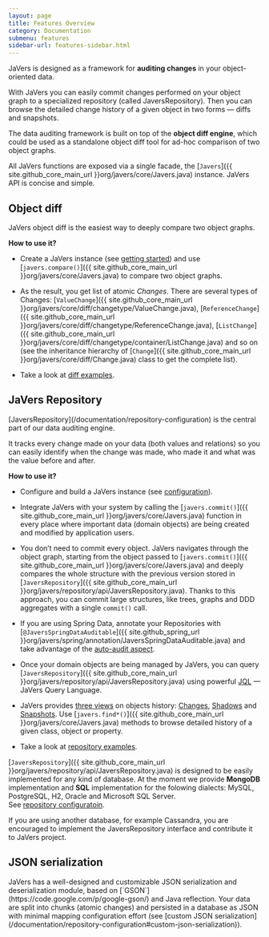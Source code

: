 ```yaml
---
layout: page
title: Features Overview
category: Documentation
submenu: features
sidebar-url: features-sidebar.html
---
```


JaVers is designed as a framework for **auditing changes** in your object-oriented data.

With JaVers you can easily commit changes performed on your object graph to a specialized repository
(called JaversRepository).
Then you can browse the detailed change history of a given object in two forms — diffs and snapshots.

The data auditing framework is built on top of the **object diff engine**,
which could be used as a standalone object diff tool for ad-hoc
comparison of two object graphs.

All JaVers functions are exposed via a single facade, the
[`Javers`]({{ site.github_core_main_url }}org/javers/core/Javers.java) instance.
JaVers API is concise and simple.

<h2 id="object-diff">Object diff</h2>
JaVers object diff is the easiest way to deeply compare two object graphs.

**How to use it?**

* Create a JaVers instance (see [getting started](/documentation/getting-started#create-javers-instance)) and
  use [`javers.compare()`]({{ site.github_core_main_url }}org/javers/core/Javers.java)
  to compare two object graphs.

* As the result, you get list of atomic *Changes*.
  There are several types of Changes:
  [`ValueChange`]({{ site.github_core_main_url }}org/javers/core/diff/changetype/ValueChange.java),
  [`ReferenceChange`]({{ site.github_core_main_url }}org/javers/core/diff/changetype/ReferenceChange.java),
  [`ListChange`]({{ site.github_core_main_url }}org/javers/core/diff/changetype/container/ListChange.java) and so on (see the inheritance hierarchy of
  [`Change`]({{ site.github_core_main_url }}org/javers/core/diff/Change.java) class to get the complete list).

* Take a look at [diff examples](/documentation/diff-examples).

<h2 id="javers-repository">JaVers Repository</h2>
[JaversRepository](/documentation/repository-configuration)
is the central part of our data auditing engine.

It tracks every change made on your data (both values and relations) so you can easily identify when the change was made,
who made it and what was the value before and after.

**How to use it?**

* Configure and build a
  JaVers instance (see [configuration](/documentation/domain-configuration)).

* Integrate JaVers with your system by calling
  the [`javers.commit()`]({{ site.github_core_main_url }}org/javers/core/Javers.java)
  function in every place where
  important data (domain objects) are being created and modified by application users.

* You don’t need to commit every object. JaVers navigates through the object graph, starting from
  the object passed to
  [`javers.commit()`]({{ site.github_core_main_url }}org/javers/core/Javers.java) and deeply compares
  the whole structure with the previous version stored in
  [`JaversRepository`]({{ site.github_core_main_url }}org/javers/repository/api/JaversRepository.java).
  Thanks to this approach, you can commit large structures, like trees, graphs and DDD aggregates with a single
  `commit()` call.

* If you are using Spring Data, annotate your Repositories with
  [`@JaversSpringDataAuditable`]({{ site.github_spring_url }}org/javers/spring/annotation/JaversSpringDataAuditable.java)
  and take advantage of the [auto-audit aspect](/documentation/spring-integration#auto-audit-aspect).

* Once your domain objects are being managed by JaVers, you can query
  [`JaversRepository`]({{ site.github_core_main_url }}org/javers/repository/api/JaversRepository.java)
  using powerful [JQL](/documentation/jql-examples) &mdash; JaVers Query Language.
  
* JaVers provides [three views](/documentation/jql-examples/#data-history-views) on objects history:
  [Changes](/documentation/jql-examples/#query-for-changes),
  [Shadows](/documentation/jql-examples/#query-for-shadows) and 
  [Snapshots](/documentation/jql-examples/#query-for-snapshots). 
  Use [`javers.find*()`]({{ site.github_core_main_url }}org/javers/core/Javers.java) methods to browse detailed history of a given class, object or property.

* Take a look at [repository examples](/documentation/repository-examples).
  
[`JaversRepository`]({{ site.github_core_main_url }}org/javers/repository/api/JaversRepository.java) is designed to be easily implemented for any kind of database.
At the moment we provide **MongoDB** implementation and
**SQL** implementation for the folowing dialects: MySQL, PostgreSQL, H2,
Oracle and Microsoft SQL Server.<br/>
See [repository configuratoin](/documentation/repository-configuration).

If you are using another database, for example Cassandra, you are encouraged to implement
the JaversRepository interface and contribute it to JaVers project.

<h2 id="json-serialization">JSON serialization</h2>
JaVers has a well-designed and customizable JSON serialization and deserialization module, based on
[`GSON`](https://code.google.com/p/google-gson/) and Java reflection.
Your data are split into chunks (atomic changes) and persisted in a database as JSON
with minimal mapping configuration effort
(see [custom JSON serialization](/documentation/repository-configuration#custom-json-serialization)).
